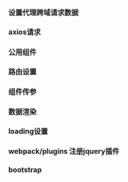 #### 设置代理跨域请求数据
#### axios请求
#### 公用组件
#### 路由设置
#### 组件传参
#### 数据渲染
#### loading设置
####  webpack/plugins 注册jquery插件
#### bootstrap
